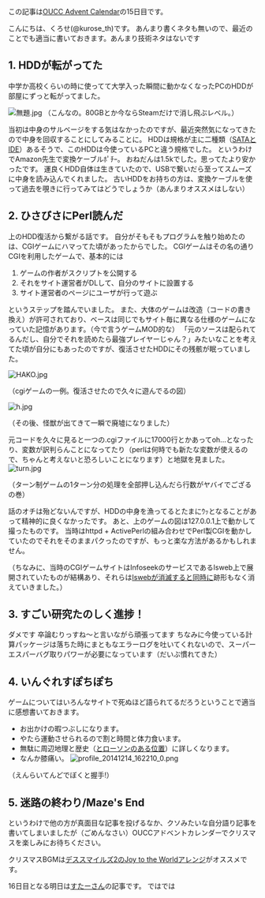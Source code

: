 この記事は[OUCC Advent Calendar](http://www.adventar.org/calendars/449)の15日目です。

こんにちは、くろせ(@kurose_th)です。
あんまり書くネタも無いので、最近のことでも適当に書いておきます。あんまり技術ネタはないです

## 1. HDDが転がってた
中学か高校くらいの時に使ってて大学入った瞬間に動かなくなったPCのHDDが部屋にずっと転がってました。

![無題.jpg](./hdd.jpg)
（こんなの。80GBとか今ならSteamだけで消し飛ぶレベル。）

当初は中身のサルベージをする気はなかったのですが、最近突然気になってきたので中身を回収することにしてみることに。
HDDは規格が主に二種類（[SATAとIDE](http://pcsket.com/hdd/kikaku/)）あるそうで、このHDDは今使っているPCと違う規格でした。
というわけでAmazon先生で変換ケーブルﾎﾟﾁｰ。
おねだんは1.5kでした。思ってたより安かったです。
運良くHDD自体は生きていたので、USBで繋いだら至ってスムーズに中身を読み込んでくれました。
古いHDDをお持ちの方は、変換ケーブルを使って過去を覗きに行ってみてはどうでしょうか（あんまりオススメはしない）

## 2. ひさびさにPerl読んだ
上のHDD復活から繋がる話です。
自分がそもそもプログラムを触り始めたのは、CGIゲームにハマってた頃があったからでした。
CGIゲームはその名の通りCGIを利用したゲームで、基本的には
1. ゲームの作者がスクリプトを公開する
2. それをサイト運営者がDLして、自分のサイトに設置する
3. サイト運営者のページにユーザが行って遊ぶ

というステップを踏んでいました。
また、大体のゲームは改造（コードの書き換え）が許可されており、ベースは同じでもサイト毎に異なる仕様のゲームになっていた記憶があります。（今で言うゲームMOD的な）
「元のソースは配られてるんだし、自分でそれを読めたら最強プレイヤーじゃん？」みたいなことを考えてた頃が自分にもあったのですが、復活させたHDDにその残骸が眠っていました。

![HAKO.jpg](./HAKO.jpg)

（cgiゲームの一例。復活させたので久々に遊んでるの図）

![h.jpg](ruin.jpg)

（その後、怪獣が出てきて一瞬で廃墟になりました）

元コードを久々に見ると一つの.cgiファイルに17000行とかあってoh...となったり、変数が訳判らんことになってたり（perlは何時でも新たな変数が使えるので、ちゃんと考えないと恐ろしいことになります）と地獄を見ました。
![turn.jpg](turn.jpg)

（ターン制ゲームの1ターン分の処理を全部押し込んだら行数がヤバイでござるの巻）

話のオチは殆どないんですが、HDDの中身を漁ってるとたまにｳｯとなることがあって精神的に良くなかったです。
あと、上のゲームの図は127.0.0.1上で動かして撮ったものです。
当時はhttpd + ActivePerlの組み合わせでPerl製CGIを動かしていたのでそれをそのままパクったのですが、もっと楽な方法があるかもしれません。

（ちなみに、当時のCGIゲームサイトはInfoseekのサービスであるIsweb上で展開されていたものが結構あり、それらは[Iswebが消滅すると同時に](http://ja.wikipedia.org/wiki/Infoseek_isweb#isweb.E3.81.AE.E7.B5.82.E4.BA.86)跡形もなく消えていきました。）

## 3. すごい研究たのしく進捗！
ダメです
卒論むりっすね～と言いながら頑張ってます
ちなみに今使っている計算パッケージは落ちた時にまともなエラーログを吐いてくれないので、スーパーエスパーバグ取りパワーが必要になっています（だいぶ慣れてきた）

## 4. いんぐれすぽちぽち
ゲームについてはいろんなサイトで死ぬほど語られてるだろうということで適当に感想書いておきます。
* お出かけの暇つぶしになります。
* やたら運動させられるので割と時間と体力食います。
* 無駄に周辺地理と歴史（[とローソンのある位置](http://www.lawson.co.jp/campaign/static/ingress/)）に詳しくなります。
* なんか膝痛い。
![profile_20141214_162210_0.png](ingress.png)

（えんらいてんどでぼくと握手!）

## 5. 迷路の終わり/Maze's End
というわけで他の方が真面目な記事を投げるなか、クソみたいな自分語り記事を書いてしまいましたが（ごめんなさい）OUCCアドベントカレンダーでクリスマスを楽しみにお待ちください。

クリスマスBGMは[デススマイルズ2のJoy to the Worldアレンジ](https://www.youtube.com/watch?v=Pp-MbxCN7FE#t=44)がオススメです。

16日目となる明日は[すたーさん](http://www.adventar.org/users/5226)の記事です。
ではでは
